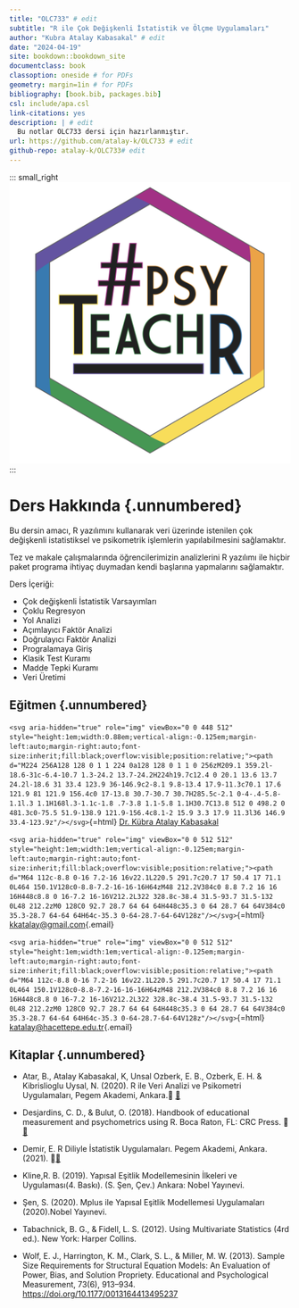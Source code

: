 ```yaml
---
title: "OLC733" # edit
subtitle: "R ile Çok Değişkenli İstatistik ve Ölçme Uygulamaları" 
author: "Kubra Atalay Kabasakal" # edit
date: "2024-04-19"
site: bookdown::bookdown_site
documentclass: book
classoption: oneside # for PDFs
geometry: margin=1in # for PDFs
bibliography: [book.bib, packages.bib]
csl: include/apa.csl
link-citations: yes
description: | # edit
  Bu notlar OLC733 dersi için hazırlanmıştır.
url: https://github.com/atalay-k/OLC733 # edit
github-repo: atalay-k/OLC733# edit
---
```







::: small_right
<img src="images/logos/logo.png" alt="ADS Hex Logo"/>
:::



# Ders Hakkında {.unnumbered}

Bu dersin amacı, R yazılımını kullanarak veri üzerinde istenilen çok değişkenli istatistiksel ve psikometrik işlemlerin yapılabilmesini sağlamaktır.

Tez ve makale çalışmalarında öğrencilerimizin analizlerini R yazılımı ile hiçbir paket programa ihtiyaç duymadan kendi başlarına yapmalarını sağlamaktır.

Ders İçeriği: 

- Çok değişkenli İstatistik Varsayımları  
- Çoklu Regresyon  
- Yol Analizi
- Açımlayıcı Faktör Analizi  
- Doğrulayıcı Faktör Analizi  
- Progralamaya Giriş  
- Klasik Test Kuramı  
- Madde Tepki Kuramı  
- Veri Üretimi  

## Eğitmen {.unnumbered}

`<svg aria-hidden="true" role="img" viewBox="0 0 448 512" style="height:1em;width:0.88em;vertical-align:-0.125em;margin-left:auto;margin-right:auto;font-size:inherit;fill:black;overflow:visible;position:relative;"><path d="M224 256A128 128 0 1 1 224 0a128 128 0 1 1 0 256zM209.1 359.2l-18.6-31c-6.4-10.7 1.3-24.2 13.7-24.2H224h19.7c12.4 0 20.1 13.6 13.7 24.2l-18.6 31 33.4 123.9 36-146.9c2-8.1 9.8-13.4 17.9-11.3c70.1 17.6 121.9 81 121.9 156.4c0 17-13.8 30.7-30.7 30.7H285.5c-2.1 0-4-.4-5.8-1.1l.3 1.1H168l.3-1.1c-1.8 .7-3.8 1.1-5.8 1.1H30.7C13.8 512 0 498.2 0 481.3c0-75.5 51.9-138.9 121.9-156.4c8.1-2 15.9 3.3 17.9 11.3l36 146.9 33.4-123.9z"/></svg>`{=html} [Dr. Kübra Atalay Kabasakal](https://avesis.hacettepe.edu.tr/katalay)

`<svg aria-hidden="true" role="img" viewBox="0 0 512 512" style="height:1em;width:1em;vertical-align:-0.125em;margin-left:auto;margin-right:auto;font-size:inherit;fill:black;overflow:visible;position:relative;"><path d="M64 112c-8.8 0-16 7.2-16 16v22.1L220.5 291.7c20.7 17 50.4 17 71.1 0L464 150.1V128c0-8.8-7.2-16-16-16H64zM48 212.2V384c0 8.8 7.2 16 16 16H448c8.8 0 16-7.2 16-16V212.2L322 328.8c-38.4 31.5-93.7 31.5-132 0L48 212.2zM0 128C0 92.7 28.7 64 64 64H448c35.3 0 64 28.7 64 64V384c0 35.3-28.7 64-64 64H64c-35.3 0-64-28.7-64-64V128z"/></svg>`{=html} [kkatalay\@gmail.com](mailto:kkatalay@gmail.com){.email}

`<svg aria-hidden="true" role="img" viewBox="0 0 512 512" style="height:1em;width:1em;vertical-align:-0.125em;margin-left:auto;margin-right:auto;font-size:inherit;fill:black;overflow:visible;position:relative;"><path d="M64 112c-8.8 0-16 7.2-16 16v22.1L220.5 291.7c20.7 17 50.4 17 71.1 0L464 150.1V128c0-8.8-7.2-16-16-16H64zM48 212.2V384c0 8.8 7.2 16 16 16H448c8.8 0 16-7.2 16-16V212.2L322 328.8c-38.4 31.5-93.7 31.5-132 0L48 212.2zM0 128C0 92.7 28.7 64 64 64H448c35.3 0 64 28.7 64 64V384c0 35.3-28.7 64-64 64H64c-35.3 0-64-28.7-64-64V128z"/></svg>`{=html} [katalay\@hacettepe.edu.tr](mailto:katalay@hacettepe.edu.tr){.email}

## Kitaplar {.unnumbered}

-   Atar, B., Atalay Kabasakal, K, Unsal Ozberk, E. B., Ozberk, E. H. & Kibrislioglu Uysal, N. (2020). R ile Veri Analizi ve Psikometri Uygulamaları, Pegem Akademi, Ankara.🔗 [📖](https://pegem.net/urun/R-ile-Veri-Analizi-ve-Psikometri-Uygulamalari/60801)


-   Desjardins, C. D., & Bulut, O. (2018). Handbook of educational measurement and psychometrics using R. Boca Raton, FL: CRC Press. 🔗[📖](https://www.routledge.com/Handbook-of-Educational-Measurement-and-Psychometrics-Using-R/Desjardins-Bulut/p/book/9780367734671)

- Demir, E. R Diliyle İstatistik Uygulamaları. Pegem Akademi, Ankara.(2021). 🔗[📖](https://pegem.net/urun/R-Diliyle-Istatistik-Uygulamalari/61912)

- Kline,R. B. (2019). Yapısal Eşitlik Modellemesinin İlkeleri ve Uygulaması(4. Baskı). (S. Şen, Çev.) Ankara: Nobel Yayınevi.

- Şen, S. (2020). Mplus ile Yapısal Eşitlik Modellemesi Uygulamaları (2020).Nobel Yayınevi.

- Tabachnick, B. G., & Fidell, L. S. (2012). Using Multivariate Statistics (4rd ed.). New York: Harper Collins.


- Wolf, E. J., Harrington, K. M., Clark, S. L., & Miller, M. W. (2013). Sample Size Requirements for Structural Equation Models: An Evaluation of Power, Bias, and Solution Propriety. Educational and Psychological Measurement, 73(6), 913–934. https://doi.org/10.1177/0013164413495237
